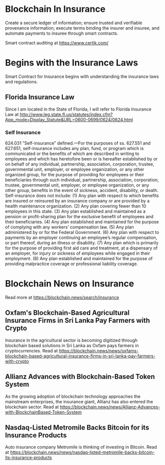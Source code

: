 # Blockchain In Insurance
Create a secure ledger of information; ensure trusted and verifiable provenance information; execute terms binding the insurer and insuree, and automate payments to insuree through smart contracts.

Smart contract auditing at https://www.certik.com/

# Begins with the Insurance Laws
Smart Contract for Insurance begins with understanding the insurance laws and regulations.

## Florida Insurance Law
Since I am located in the State of Florida, I will refer to Florida Insurance Law at http://www.leg.state.fl.us/statutes/index.cfm?App_mode=Display_Statute&URL=0600-0699/0624/0624.html

### Self Insurance
624.031 “Self-insurance” defined.—For the purposes of ss. 627.551 and 627.651, self-insurance includes any plan, fund, or program which is communicated or the benefits of which are described in writing to employees and which has heretofore been or is hereafter established by or on behalf of any individual, partnership, association, corporation, trustee, governmental unit, employer, or employee organization, or any other organized group, for the purpose of providing for employees or their beneficiaries through such individual, partnership, association, corporation, trustee, governmental unit, employer, or employee organization, or any other group, benefits in the event of sickness, accident, disability, or death. Self-insurance does not include:
    (1) Any plan with respect to which benefits are insured or reinsured by an insurance company or are provided by a health maintenance organization.
    (2) Any plan covering fewer than 10 employees in this state.
    (3) Any plan established and maintained as a pension or profit-sharing plan for the exclusive benefit of employees and their beneficiaries.
    (4) Any plan established and maintained for the purpose of complying with any workers’ compensation law.
    (5) Any plan administered by or for the Federal Government.
    (6) Any plan with respect to payments by an employer continuing an employee’s regular compensation, or part thereof, during an illness or disability.
    (7) Any plan which is primarily for the purpose of providing first aid care and treatment, at a dispensary of an employer, for injury or sickness of employees while engaged in their employment.
    (8) Any plan established and maintained for the purpose of providing malpractice coverage or professional liability coverage.

# Blockchain News on Insurance
Read more at https://blockchain.news/search/insurance

## Oxfam's Blockchain-Based Agricultural Insurance Firms in Sri Lanka Pay Farmers with Crypto
Insurance in the agricultural sector is becoming digitized through blockchain based solutions in Sri Lanka as Oxfam pays farmers in cryptocurrencies. Read at https://blockchain.news/news/oxfams-blockchain-based-agricultural-insurance-firms-in-sri-lanka-pay-farmers-with-crypto

## Allianz Advances with Blockchain-Based Token System
As the growing adoption of blockchain technology approaches the mainstream enterprises, the insurance giant, Allianz has also entered the blockchain sector. Read at https://blockchain.news/news/Allianz-Advances-with-BlockchainBased-Token-System

## Nasdaq-Listed Metromile Backs Bitcoin for its Insurance Products
Auto insurance company Metromile is thinking of investing in Bitcoin. Read at https://blockchain.news/news/nasdaq-listed-metromile-backs-bitcoin-its-insurance-products
